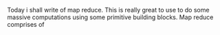 Today i shall write of map reduce.
This is really great to use to do some massive computations using some primitive building blocks.
Map reduce comprises of  
<!--stackedit_data:
eyJoaXN0b3J5IjpbLTEzNTE4ODE0MDQsLTE3NDI2MDkyMjksLT
EyNDI5OTAxNjZdfQ==
-->